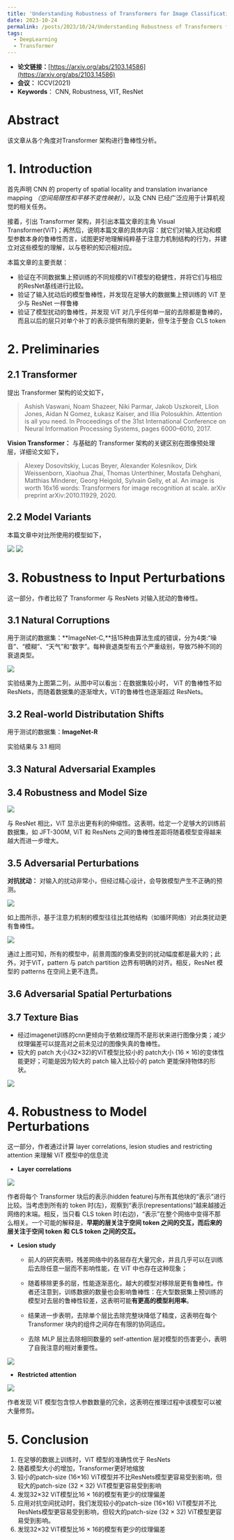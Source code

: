 ```yaml
---
title: 'Understanding Robustness of Transformers for Image Classification'
date: 2023-10-24
permalink: /posts/2023/10/24/Understanding Robustness of Transformers for Image Classification/
tags:
  - DeepLearning
  - Transformer
---
```


- **论文链接：**[https://arxiv.org/abs/2103.14586](https://arxiv.org/abs/2103.14586)
- **会议：** ICCV(2021)
- **Keywords**： CNN, Robustness, VIT, ResNet


# Abstract

该文章从各个角度对Transformer 架构进行鲁棒性分析。

# 1. Introduction

首先声明 CNN 的 property of spatial locality and translation invariance mapping *（空间局限性和平移不变性映射）*，以及 CNN 已经广泛应用于计算机视觉的相关任务。

接着，引出 Transformer 架构，并引出本篇文章的主角 Visual Transformer(ViT)；再然后，说明本篇文章的具体内容：就它们对输入扰动和模型参数本身的鲁棒性而言，试图更好地理解纯粹基于注意力机制结构的行为，并建立对这些模型的理解，以与卷积的知识相对应。

本篇文章的主要贡献：

* 验证在不同数据集上预训练的不同规模的ViT模型的稳健性，并将它们与相应的ResNet基线进行比较。
* 验证了输入扰动后的模型鲁棒性，并发现在足够大的数据集上预训练的 ViT 至少与 ResNet 一样鲁棒
* 验证了模型扰动的鲁棒性，并发现 ViT 对几乎任何单一层的去除都是鲁棒的，而且以后的层只对单个补丁的表示提供有限的更新，但专注于整合 CLS token


# 2. Preliminaries

## 2.1 Transformer

提出 Transformer 架构的论文如下，

> Ashish Vaswani, Noam Shazeer, Niki Parmar, Jakob Uszkoreit, Llion Jones, Aidan N Gomez, Łukasz Kaiser, and Illia Polosukhin. Attention is all you need. In Proceedings of the 31st International Conference on Neural Information Processing Systems, pages 6000–6010, 2017.

**Vision Transformer：** 与基础的 Transformer 架构的关键区别在图像预处理层，详细论文如下，

> Alexey Dosovitskiy, Lucas Beyer, Alexander Kolesnikov, Dirk Weissenborn, Xiaohua Zhai, Thomas Unterthiner, Mostafa Dehghani, Matthias Minderer, Georg Heigold, Sylvain Gelly, et al. An image is worth 16x16 words: Transformers for image recognition at scale. arXiv preprint arXiv:2010.11929, 2020.

## 2.2 Model Variants

本篇文章中对比所使用的模型如下，

<img src="../images/blog/Understanding Robustness of Transformers for Image Classification/screenshot-20231024-210204.png">



<img src="/images/blog/Understanding Robustness of Transformers for Image Classification/screenshot-20231024-210204.png">

# 3. Robustness to Input Perturbations

这一部分，作者比较了 Transformer 与 ResNets 对输入扰动的鲁棒性。

## 3.1 Natural Corruptions

用于测试的数据集：**ImageNet-C,**括15种由算法生成的错误，分为4类:“噪音”、“模糊”、“天气”和“数字”。每种衰退类型有五个严重级别，导致75种不同的衰退类型。

<img src="/images/blog/Understanding Robustness of Transformers for Image Classification/screenshot-20231024-211937.png">

实验结果为上图第二列，从图中可以看出：在数据集较小时， ViT 的鲁棒性不如 ResNets，而随着数据集的逐渐增大，ViT的鲁棒性也逐渐超过 ResNets。


## 3.2 Real-world Distributation Shifts

用于测试的数据集：**ImageNet-R**

实验结果与 3.1 相同


## 3.3 Natural Adversarial Examples

## 3.4 Robustness and Model Size

<img src="/images/blog/Understanding Robustness of Transformers for Image Classification/screenshot-20231024-213640.png">

与 ResNet 相比，ViT 显示出更有利的伸缩性。这表明，给定一个足够大的训练前数据集，如 JFT-300M, ViT 和 ResNets 之间的鲁棒性差距将随着模型变得越来越大而进一步增大。

## 3.5 Adversarial Perturbations

**对抗扰动：** 对输入的扰动非常小，但经过精心设计，会导致模型产生不正确的预测。

<img src="/images/blog/Understanding Robustness of Transformers for Image Classification/screenshot-20231024-214629.png">

如上图所示，基于注意力机制的模型往往比其他结构（如循环网络）对此类扰动更有鲁棒性。


<img src="/images/blog/Understanding Robustness of Transformers for Image Classification/screenshot-20231024-215729.png">

通过上图可知，所有的模型中，前景周围的像素受到的扰动幅度都是最大的；此外，对于ViT，pattern 与 patch partition 边界有明确的对齐。相反，ResNet 模型的 patterns 在空间上更不连贯。


## 3.6 Adversarial Spatial Perturbations

## 3.7 Texture Bias

* 经过imagenet训练的cnn更倾向于依赖纹理而不是形状来进行图像分类；减少纹理偏差可以提高对之前未见过的图像失真的鲁棒性。
* 较大的 patch 大小(32×32)的ViT模型比较小的 patch大小 (16 × 16)的变体性能更好；可能是因为较大的 patch 输入比较小的 patch 更能保持物体的形状。

<img src="/images/blog/Understanding%20Robustness%20of%20Transformers%20for%20Image%20Classification/screenshot-20231024-220804.png">


# 4. Robustness to Model Perturbations

这一部分，作者通过计算 layer correlations, lesion studies and restricting attention 来理解 ViT 模型中的信息流

* **Layer correlations**

<img src="/images/blog/Understanding%20Robustness%20of%20Transformers%20for%20Image%20Classification/screenshot-20231024-221340.png">

  作者将每个 Transformer 块后的表示(hidden feature)与所有其他块的“表示”进行比较。当考虑到所有的 token 时(左)，观察到“表示(representations)”越来越接近网络的末端。相反，当只看 CLS token 时(右边)，“表示”在整个网络中变得不那么相关。一个可能的解释是，**早期的层关注于空间 token 之间的交互，而后来的层关注于空间 token 和 CLS token 之间的交互。**


* **Lesion study**

   * 前人的研究表明，残差网络中的各层存在大量冗余，并且几乎可以在训练后去除任意一层而不影响性能，在 ViT 中也存在这种现象；

   * 随着移除更多的层，性能逐渐恶化，越大的模型对移除层更有鲁棒性。作者还注意到，训练数据的数量也会影响鲁棒性：在大型数据集上预训练的模型对去层的鲁棒性较差，这表明可能**有更高的模型利用率**。

   * 结果进一步表明，去除单个层比去除完整块降低了精度，这表明在每个 Transformer 块内的组件之间存在有限的协同适应。

   * 去除 MLP 层比去除相同数量的 self-attention 层对模型的伤害更小，表明了自我注意的相对重要性。


<img src="/images/blog/Understanding%20Robustness%20of%20Transformers%20for%20Image%20Classification/screenshot-20231024-221913.png">


* **Restricted attention**

<img src="/images/blog/Understanding%20Robustness%20of%20Transformers%20for%20Image%20Classification/screenshot-20231024-222410.png">

  作者发现 ViT 模型包含惊人参数数量的冗余，这表明在推理过程中该模型可以被大量修剪。

# 5. Conclusion

1. 在足够的数据上训练时，ViT 模型的准确性优于 ResNets
2. 随着模型大小的增加，Transformer更好地缩放
3. 较小的patch-size (16×16) ViT模型并不比ResNets模型更容易受到影响，但较大的patch-size (32 × 32) ViT模型更容易受到影响
4. 发现32×32 ViT模型比16 × 16的模型有更少的纹理偏差
5. 应用对抗空间扰动时，我们发现较小的patch-size (16×16) ViT模型并不比ResNets模型更容易受到影响，但较大的patch-size (32 × 32) ViT模型更容易受到影响。
6. 发现32×32 ViT模型比16 × 16的模型有更少的纹理偏差
